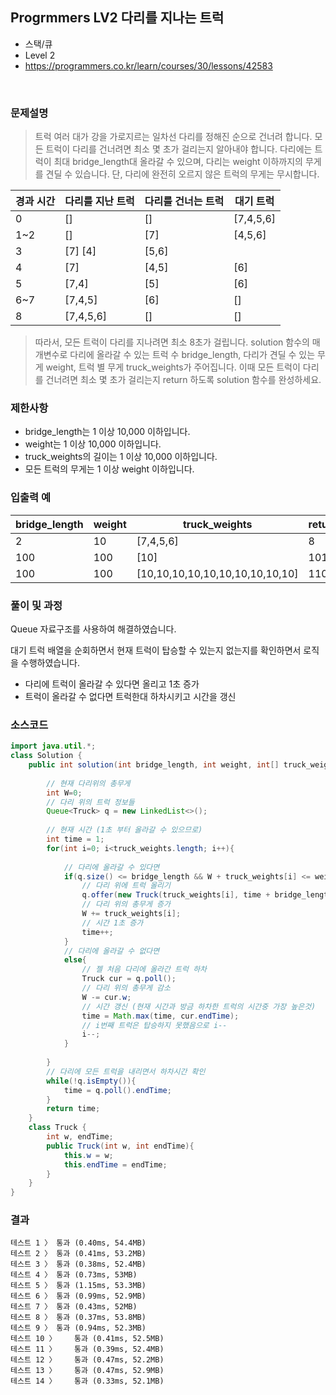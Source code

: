 ## Progrmmers LV2 다리를 지나는 트럭
- 스택/큐
- Level 2
- https://programmers.co.kr/learn/courses/30/lessons/42583
<br>

### 문제설명

> 트럭 여러 대가 강을 가로지르는 일차선 다리를 정해진 순으로 건너려 합니다. 모든 트럭이 다리를 건너려면 최소 몇 초가 걸리는지 알아내야 합니다. 다리에는 트럭이 최대 bridge_length대 올라갈 수 있으며, 다리는 weight 이하까지의 무게를 견딜 수 있습니다. 단, 다리에 완전히 오르지 않은 트럭의 무게는 무시합니다.

|경과 시간|	다리를 지난 트럭|	다리를 건너는 트럭|	대기 트럭|
|----|----|----|----|
|0|	[]|	[]|	[7,4,5,6]|
|1~2|	[]|	[7]|	[4,5,6]|
|3	|[7]	[4]|	[5,6]|
|4	|[7]	| [4,5]|	[6]|
|5	|[7,4]|	[5]|	[6]|
|6~7	|[7,4,5]	|[6]	|[]|
|8	|[7,4,5,6]|	[]|	[]|

> 따라서, 모든 트럭이 다리를 지나려면 최소 8초가 걸립니다.
solution 함수의 매개변수로 다리에 올라갈 수 있는 트럭 수 bridge_length, 다리가 견딜 수 있는 무게 weight, 트럭 별 무게 truck_weights가 주어집니다. 이때 모든 트럭이 다리를 건너려면 최소 몇 초가 걸리는지 return 하도록 solution 함수를 완성하세요.


### 제한사항
- bridge_length는 1 이상 10,000 이하입니다.
- weight는 1 이상 10,000 이하입니다.
- truck_weights의 길이는 1 이상 10,000 이하입니다.
- 모든 트럭의 무게는 1 이상 weight 이하입니다.

### 입출력 예
|bridge_length|	weight|	truck_weights|	return|
|----|----|----|----|
|2|	10|	[7,4,5,6]|	8|
|100	|100|	[10]|	101|
|100	|100|	[10,10,10,10,10,10,10,10,10,10]|	110|


### 풀이 및 과정
Queue 자료구조를 사용하여 해결하였습니다.

대기 트럭 배열을 순회하면서 현재 트럭이 탑승할 수 있는지 없는지를 확인하면서 로직을 수행하였습니다.
- 다리에 트럭이 올라갈 수 있다면 올리고 1초 증가
- 트럭이 올라갈 수 없다면 트럭한대 하차시키고 시간을 갱신

### 소스코드
```java
import java.util.*;
class Solution {
    public int solution(int bridge_length, int weight, int[] truck_weights) {
        
        // 현재 다리위의 총무게
        int W=0;
        // 다리 위의 트럭 정보들
        Queue<Truck> q = new LinkedList<>();
        
        // 현재 시간 (1초 부터 올라갈 수 있으므로)
        int time = 1;
        for(int i=0; i<truck_weights.length; i++){
        
            // 다리에 올라갈 수 있다면
            if(q.size() <= bridge_length && W + truck_weights[i] <= weight){
                // 다리 위에 트럭 올리기
                q.offer(new Truck(truck_weights[i], time + bridge_length));
                // 다리 위의 총무게 증가
                W += truck_weights[i];
                // 시간 1초 증가
                time++;
            }
            // 다리에 올라갈 수 없다면
            else{
                // 젤 처음 다리에 올라간 트럭 하차
                Truck cur = q.poll();
                // 다리 위의 총무게 감소
                W -= cur.w;
                // 시간 갱신 (현재 시간과 방금 하차한 트럭의 시간중 가장 높은것)
                time = Math.max(time, cur.endTime);
                // i번째 트럭은 탑승하지 못했음으로 i--
                i--;
            }
            
        }
        // 다리에 모든 트럭을 내리면서 하차시간 확인
        while(!q.isEmpty()){
            time = q.poll().endTime;
        }
        return time;
    }
    class Truck {
        int w, endTime;
        public Truck(int w, int endTime){
            this.w = w;
            this.endTime = endTime;
        }
    }
}
```

### 결과
```
테스트 1 〉	통과 (0.40ms, 54.4MB)
테스트 2 〉	통과 (0.41ms, 53.2MB)
테스트 3 〉	통과 (0.38ms, 52.4MB)
테스트 4 〉	통과 (0.73ms, 53MB)
테스트 5 〉	통과 (1.15ms, 53.3MB)
테스트 6 〉	통과 (0.99ms, 52.9MB)
테스트 7 〉	통과 (0.43ms, 52MB)
테스트 8 〉	통과 (0.37ms, 53.8MB)
테스트 9 〉	통과 (0.94ms, 52.3MB)
테스트 10 〉	통과 (0.41ms, 52.5MB)
테스트 11 〉	통과 (0.39ms, 52.4MB)
테스트 12 〉	통과 (0.47ms, 52.2MB)
테스트 13 〉	통과 (0.47ms, 52.9MB)
테스트 14 〉	통과 (0.33ms, 52.1MB)
```

